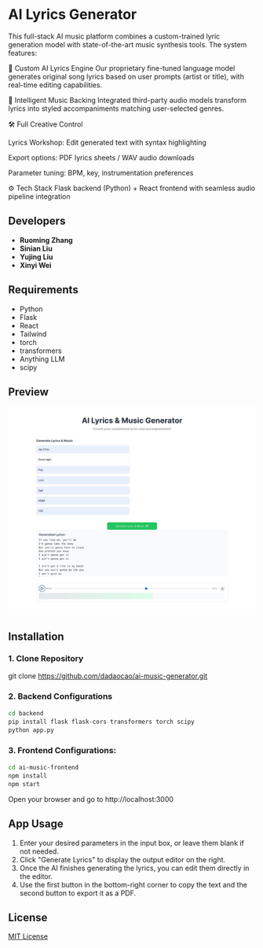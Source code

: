 # AI Lyrics Generator

This full-stack AI music platform combines a custom-trained lyric generation model with state-of-the-art music synthesis tools. The system features:

🧠 Custom AI Lyrics Engine
Our proprietary fine-tuned language model generates original song lyrics based on user prompts (artist or title), with real-time editing capabilities.

🎵 Intelligent Music Backing
Integrated third-party audio models transform lyrics into styled accompaniments matching user-selected genres.

🛠️ Full Creative Control

Lyrics Workshop: Edit generated text with syntax highlighting

Export options: PDF lyrics sheets / WAV audio downloads

Parameter tuning: BPM, key, instrumentation preferences

⚙️ Tech Stack
Flask backend (Python) + React frontend with seamless audio pipeline integration

## Developers

- **Ruoming Zhang**  
- **Sinian Liu**  
- **Yujing Liu**  
- **Xinyi Wei**  

## Requirements

- Python 
- Flask
- React
- Tailwind
- torch
- transformers
- Anything LLM
- scipy

## Preview
![alt text](/readme_demo.jpg)

## Installation

### 1. Clone Repository
git clone https://github.com/dadaocao/ai-music-generator.git

### 2. Backend Configurations

```sh
cd backend
pip install flask flask-cors transformers torch scipy
python app.py
```

### 3. Frontend Configurations:

```sh
cd ai-music-frontend
npm install
npm start
```
Open your browser and go to  http://localhost:3000

## App Usage
1. Enter your desired parameters in the input box, or leave them blank if not needed.
2. Click "Generate Lyrics" to display the output editor on the right.
3. Once the AI finishes generating the lyrics, you can edit them directly in the editor.
4. Use the first button in the bottom-right corner to copy the text and the second button to export it as a PDF.

## License
[MIT License](./LICENSE)
